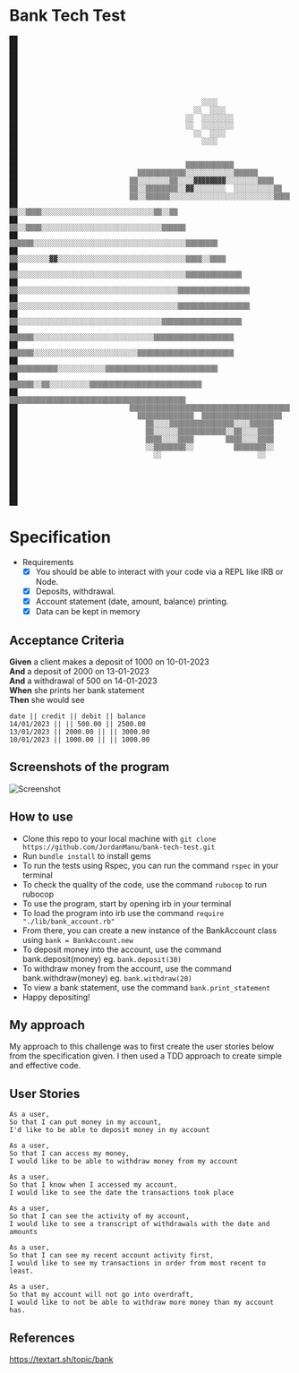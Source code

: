 # Bank Tech Test

```
██                                                                                              
██                                                                                              
██                                                                                              
██                                                                                              
██                                                                                              
██                                                                                              
██                                                                                              
██                                                                                              
██                                              ░░░░                                            
██                                            ░░  ░░░░                                          
██                                          ░░  ░░░░░░░░                                        
██                                          ░░  ░░░░░░░░                                        
██                                            ░░  ░░░░                                          
██                                              ░░░░                                            
██                                                                                              
██                                                                                              
██                                          ▒▒▒▒▒▒▒▒▒▒▒▒                                        
██                              ▒▒▒▒▒▒▒▒▒▒▒▒░░░░░░░░░░░░▒▒▒▒▒▒                                  
██                            ▒▒░░░░░░░░▒▒░░░░▓▓▓▓▓▓▓▓░░░░░░░░▒▒▒▒                              
██                            ▒▒░░▒▒▒▒▒▒▒▒░░▓▓░░░░░░░░  ░░░░░░░░░░▒▒                            
██                            ▒▒░░▒▒▒▒▒▒░░░░░░░░░░░░░░░░░░░░░░░░░░▒▒▒▒                          
██                            ▒▒░░▒▒▒▒░░░░░░░░░░░░░░░░░░░░░░░░░░░░▒▒░░▒▒                        
██                          ▒▒░░▒▒▒▒░░░░░░░░░░░░░░░░░░░░░░░░░░░░░░▒▒▒▒▒▒                        
██                    ▒▒▒▒▒▒░░░░░░░░░░░░░░░░░░░░░░░░░░░░░░░░░░░░░░▒▒▒▒▒▒▒▒                      
██                  ▒▒░░░░░░░░▓▓░░░░░░░░░░░░░░░░░░░░░░░░░░░░░░░░▒▒▒▒░░▒▒▒▒                      
██                  ▒▒░░░░░░░░░░░░░░░░░░░░░░░░░░░░░░░░░░░░░░░░░░▒▒▒▒▒▒▒▒▒▒▒▒▒▒                  
██                  ▒▒░░░░░░░░░░░░░░░░░░░░░░░░░░░░░░░░░░░░░░░░▒▒▒▒▒▒▒▒▒▒▒▒▒▒▒▒▒▒                
██                  ▒▒░░░░░░░░░░░░░░░░░░░░░░░░░░░░░░░░░░░░░░░░▒▒▒▒▒▒▒▒▒▒▒▒▒▒▒▒▒▒                
██                  ▒▒░░░░░░░░░░░░░░░░░░░░░░░░░░░░░░░░░░░░▒▒▒▒▒▒▒▒▒▒▒▒▒▒▒▒▒▒▒▒                  
██                  ▒▒▒▒▒▒░░░░░░░░░░░░░░░░░░░░░░░░░░░░░░▒▒▒▒▒▒▒▒▒▒▒▒▒▒▒▒▒▒▒▒                    
██                  ▒▒▒▒▒▒░░░░░░░░░░░░░░░░░░░░░░░░░░▒▒▒▒▒▒▒▒▒▒▒▒▒▒▒▒▒▒▒▒▒▒▒▒                    
██                    ▒▒▒▒▒▒▒▒▒▒▒▒░░░░░░░░░░░░▒▒▒▒▒▒▒▒▒▒▒▒▒▒▒▒▒▒▒▒▒▒▒▒▒▒▒▒                      
██                        ▒▒▒▒▒▒░░▒▒░░░░░░░░░░▒▒▒▒▒▒▒▒▒▒▒▒▒▒▒▒▒▒▒▒▒▒▒▒▒▒▒▒                      
██                          ▒▒▒▒▒▒▒▒▒▒▒▒▒▒▒▒▒▒▒▒▒▒▒▒▒▒▒▒▒▒▒▒▒▒▒▒▒▒▒▒▒▒▒▒                        
██                            ▒▒▒▒▒▒▒▒▒▒▒▒▒▒▒▒▒▒▒▒▒▒▒▒▒▒▒▒▒▒▒▒▒▒▒▒▒▒▒▒                          
██                              ▒▒▒▒▒▒▒▒▒▒▒▒▒▒  ▒▒▒▒▒▒▒▒▒▒▒▒▒▒▒▒▒▒▒▒                            
██                                ▒▒░░░░▒▒▒▒▒▒▒▒▒▒▒▒▒▒▒▒░░░░▒▒▒▒▒▒                              
██                                ▒▒░░░░░░▒▒▒▒▒▒▒▒▒▒▒▒░░▒▒░░░░▒▒▒▒                              
██                                ▒▒▒▒░░░░▒▒▒▒        ▒▒▒▒░░░░▒▒▒▒                              
██                                ░░▒▒▒▒▒▒▒▒░░          ▒▒▒▒▒▒▒▒░░                              
██                                  ░░                        ░░                                
██                                                                                              
██                                                                                              
██                                                                                              
██                                                                                              
██                                                                                              
██                                                                                              
```

# Specification

* Requirements
  * [X] You should be able to interact with your code via a REPL like IRB or Node. 
  * [X] Deposits, withdrawal.
  * [X] Account statement (date, amount, balance) printing.
  * [X] Data can be kept in memory

## Acceptance Criteria

**Given** a client makes a deposit of 1000 on 10-01-2023  
**And** a deposit of 2000 on 13-01-2023  
**And** a withdrawal of 500 on 14-01-2023  
**When** she prints her bank statement  
**Then** she would see

```
date || credit || debit || balance
14/01/2023 || || 500.00 || 2500.00
13/01/2023 || 2000.00 || || 3000.00
10/01/2023 || 1000.00 || || 1000.00
```

## Screenshots of the program

![Screenshot](https://imgur.com/foVKiAf.png)

## How to use

* Clone this repo to your local machine with ```git clone https://github.com/JordanManu/bank-tech-test.git```
* Run ```bundle install``` to install gems
* To run the tests using Rspec, you can run the command ```rspec``` in your terminal
* To check the quality of the code, use the command ```rubocop``` to run rubocop
* To use the program, start by opening irb in your terminal
* To load the program into irb use the command ```require "./lib/bank_account.rb"```
* From there, you can create a new instance of the BankAccount class using ```bank = BankAccount.new```
* To deposit money into the account, use the command bank.deposit(money) eg. ```bank.deposit(30)```
* To withdraw money from the account, use the command bank.withdraw(money) eg. ```bank.withdraw(20)```
* To view a bank statement, use the command ```bank.print_statement```
* Happy depositing! 

## My approach

My approach to this challenge was to first create the user stories below from the specification given. 
I then used a TDD approach to create simple and effective code. 

## User Stories

```
As a user, 
So that I can put money in my account, 
I'd like to be able to deposit money in my account

As a user, 
So that I can access my money, 
I would like to be able to withdraw money from my account

As a user, 
So that I know when I accessed my account, 
I would like to see the date the transactions took place

As a user, 
So that I can see the activity of my account, 
I would like to see a transcript of withdrawals with the date and amounts

As a user, 
So that I can see my recent account activity first, 
I would like to see my transactions in order from most recent to least.

As a user, 
So that my account will not go into overdraft,
I would like to not be able to withdraw more money than my account has.
```

## References

https://textart.sh/topic/bank




